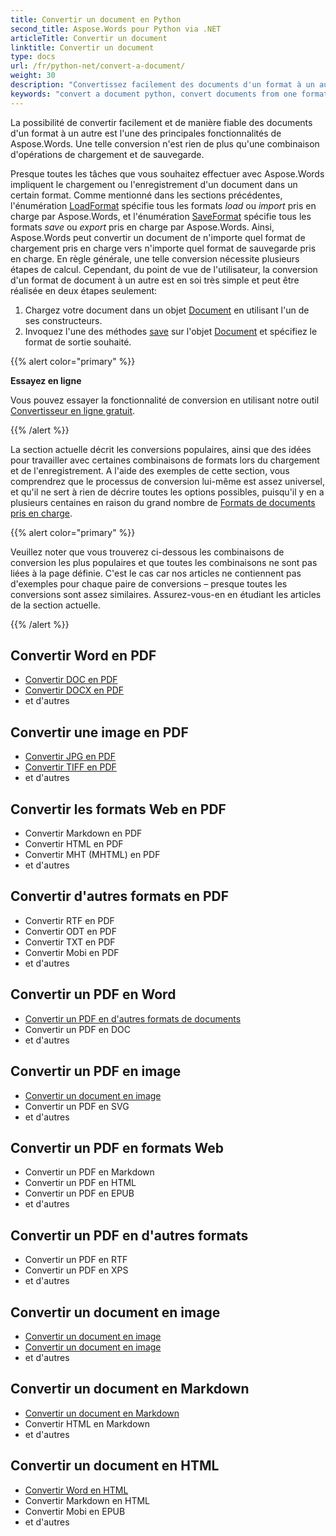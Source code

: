 ```yaml
---
title: Convertir un document en Python
second_title: Aspose.Words pour Python via .NET
articleTitle: Convertir un document
linktitle: Convertir un document
type: docs
url: /fr/python-net/convert-a-document/
weight: 30
description: "Convertissez facilement des documents d'un format à un autre à l'aide de Python. Vous pouvez travailler avec tous les formats les plus populaires comme les formats Microsoft Word comme DOCX ou DOC, les formats OpenDocument comme ODT ou OTT, les formats Web comme HTML ou XHTML, les formats de texte comme MarkDown ou TXT, et autres."
keywords: "convert a document python, convert documents from one format to another python, convert to markdown python, convert pdf to docx python, convert docx to pdf python, convert doc to pdf python, convert a document Aspose for Python"
---
```


La possibilité de convertir facilement et de manière fiable des documents d'un format à un autre est l'une des principales fonctionnalités de Aspose.Words. Une telle conversion n'est rien de plus qu'une combinaison d'opérations de chargement et de sauvegarde.

Presque toutes les tâches que vous souhaitez effectuer avec Aspose.Words impliquent le chargement ou l'enregistrement d'un document dans un certain format. Comme mentionné dans les sections précédentes, l'énumération [LoadFormat](https://reference.aspose.com/words/python-net/aspose.words/loadformat/) spécifie tous les formats *load* ou *import* pris en charge par Aspose.Words, et l'énumération [SaveFormat](https://reference.aspose.com/words/python-net/aspose.words/saveformat/) spécifie tous les formats *save* ou *export* pris en charge par Aspose.Words. Ainsi, Aspose.Words peut convertir un document de n'importe quel format de chargement pris en charge vers n'importe quel format de sauvegarde pris en charge. En règle générale, une telle conversion nécessite plusieurs étapes de calcul. Cependant, du point de vue de l'utilisateur, la conversion d'un format de document à un autre est en soi très simple et peut être réalisée en deux étapes seulement:

1. Chargez votre document dans un objet [Document](https://reference.aspose.com/words/python-net/aspose.words/document/) en utilisant l'un de ses constructeurs.
1. Invoquez l'une des méthodes [save](https://reference.aspose.com/words/python-net/aspose.words/document/save/) sur l'objet [Document](https://reference.aspose.com/words/python-net/aspose.words/document/) et spécifiez le format de sortie souhaité.

{{% alert color="primary" %}}

**Essayez en ligne**

Vous pouvez essayer la fonctionnalité de conversion en utilisant notre outil [Convertisseur en ligne gratuit](https://products.aspose.app/words/conversion).

{{% /alert %}}

La section actuelle décrit les conversions populaires, ainsi que des idées pour travailler avec certaines combinaisons de formats lors du chargement et de l'enregistrement. A l'aide des exemples de cette section, vous comprendrez que le processus de conversion lui-même est assez universel, et qu'il ne sert à rien de décrire toutes les options possibles, puisqu'il y en a plusieurs centaines en raison du grand nombre de [Formats de documents pris en charge](/words/fr/python-net/supported-document-formats/).

{{% alert color="primary" %}}

Veuillez noter que vous trouverez ci-dessous les combinaisons de conversion les plus populaires et que toutes les combinaisons ne sont pas liées à la page définie. C'est le cas car nos articles ne contiennent pas d'exemples pour chaque paire de conversions – presque toutes les conversions sont assez similaires. Assurez-vous-en en étudiant les articles de la section actuelle.

{{% /alert %}}

<div class="row">
		<div class="col-md-4">
				<h2>Convertir Word en PDF</h2>
						<ul>
								<li><a href="/words/python-net/convert-a-document-to-pdf/#converting-doc-or-docx-to-pdf">Convertir DOC en PDF</a></li>
								<li><a href="/words/python-net/convert-a-document-to-pdf/#converting-doc-or-docx-to-pdf">Convertir DOCX en PDF</a></li>
								<li>et d'autres</li>
						</ul>
				<h2>Convertir une image en PDF</h2>
						<ul>
								<li><a href="/words/python-net/convert-a-document-to-pdf/#convert-an-image-to-pdf">Convertir JPG en PDF</a></li>
								<li><a href="/words/python-net/convert-a-document-to-pdf/#convert-an-image-to-pdf">Convertir TIFF en PDF</a></li>
								<li>et d'autres</li>
						</ul>
				<h2>Convertir les formats Web en PDF</h2>
						<ul>
								<li>Convertir Markdown en PDF</li>
								<li>Convertir HTML en PDF</li>
								<li>Convertir MHT (MHTML) en PDF</li>
								<li>et d'autres</li>
						</ul>
				<h2>Convertir d'autres formats en PDF</h2>
						<ul>
								<li>Convertir RTF en PDF</li>
								<li>Convertir ODT en PDF</li>
								<li>Convertir TXT en PDF</li>
								<li>Convertir Mobi en PDF</li>
								<li>et d'autres</li>
						</ul>
		</div>
		<div class="col-md-4">
				<h2>Convertir un PDF en Word</h2>
						<ul>
								<li><a href="/words/fr/python-net/convert-pdf-to-other-document-formats/">Convertir un PDF en d'autres formats de documents</a></li>
        <li>Convertir un PDF en DOC</li>
								<li>et d'autres</li>
						</ul>
				<h2>Convertir un PDF en image</h2>
						<ul>
								<li><a href="/words/fr/python-net/convert-a-document-to-an-image/">Convertir un document en image</a></li>
        <li>Convertir un PDF en SVG</li>
								<li>et d'autres</li>
						</ul>
				<h2>Convertir un PDF en formats Web</h2>
						<ul>
        <li>Convertir un PDF en Markdown</li>
								<li>Convertir un PDF en HTML</li>
								<li>Convertir un PDF en EPUB</li>
								<li>et d'autres</li>
						</ul>
				<h2>Convertir un PDF en d'autres formats</h2>
						<ul>
								<li>Convertir un PDF en RTF</li>
								<li>Convertir un PDF en XPS</li>
								<li>et d'autres</li>
						</ul>
		</div>
		<div class="col-md-4">
				<h2>Convertir un document en image</h2>
						<ul>
								<li><a href="/words/fr/python-net/convert-a-document-to-an-image/">Convertir un document en image</a></li>
								<li><a href="/words/fr/python-net/convert-a-document-to-an-image/">Convertir un document en image</a></li>
								<li>et d'autres</li>
						</ul>
				<h2>Convertir un document en Markdown</h2>
						<ul>
								<li><a href="/words/fr/python-net/convert-a-document-to-markdown/">Convertir un document en Markdown</a></li>
								<li>Convertir HTML en Markdown</li>
								<li>et d'autres</li>
						</ul>
				<h2>Convertir un document en HTML</h2>
						<ul>
								<li><a href="/words/python-net/convert-a-document-to-html-mhtml-or-epub/#convert-a-document">Convertir Word en HTML</a></li>
								<li>Convertir Markdown en HTML</li>
								<li>Convertir Mobi en EPUB</li>
								<li>et d'autres</li>
						</ul>
		</div>
</div>